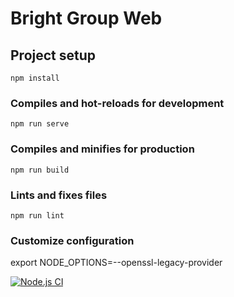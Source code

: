 # Bright Group Web
   
## Project setup
```
npm install
```

### Compiles and hot-reloads for development
```
npm run serve
```

### Compiles and minifies for production
```
npm run build
```

### Lints and fixes files
```
npm run lint
```

### Customize configuration
export NODE_OPTIONS=--openssl-legacy-provider

[![Node.js CI](https://github.com/Bright-Group-Public-Account/Bright-Group-Web/actions/workflows/node.js.yml/badge.svg)](https://github.com/Bright-Group-Public-Account/Bright-Group-Web/actions/workflows/node.js.yml)
